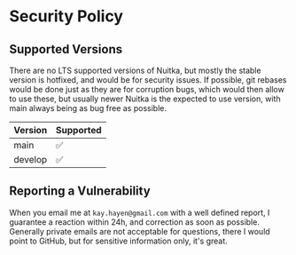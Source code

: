 # Security Policy

## Supported Versions

There are no LTS supported versions of Nuitka, but mostly the stable version is hotfixed,
and would be for security issues. If possible, git rebases would be done just as they are
for corruption bugs, which would then allow to use these, but usually newer Nuitka is the
expected to use version, with main always being as bug free as possible.

| Version | Supported          |
| ------- | ------------------ |
| main    | :white_check_mark: |
| develop | :white_check_mark: |


## Reporting a Vulnerability

When you email me at `kay.hayen@gmail.com` with a well defined report, I guarantee a reaction
within 24h, and correction as soon as possible. Generally private emails are not acceptable
for questions, there I would point to GitHub, but for sensitive information only, it's great.
